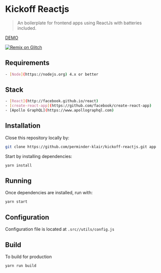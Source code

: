 # Kickoff Reactjs

> An boilerplate for frontend apps using ReactJs with batteries included.


[DEMO](https://kickoff-reactjs.netlify.com/)

[![Remix on Glitch](https://cdn.glitch.com/2703baf2-b643-4da7-ab91-7ee2a2d00b5b%2Fremix-button.svg)](https://glitch.com/edit/#!/remix/kickoff-reactjs)

## Requirements
```bash
- [Node](https://nodejs.org) 4.x or better
```

## Stack
```bash
- [React](http://facebook.github.io/react)
- [create-react-app](https://github.com/facebook/create-react-app)
- [Apollo GraphQL](https://www.apollographql.com)
```

## Installation

Close this repository locally by:

```sh
git clone https://github.com/perminder-klair/kickoff-reactjs.git app
```

Start by installing dependencies:

```sh
yarn install
```

## Running

Once dependencies are installed, run with:

```sh
yarn start
```

## Configuration

Configuration file is located at `.src//utils/config.js`

## Build

To build for production

```sh
yarn run build
```
